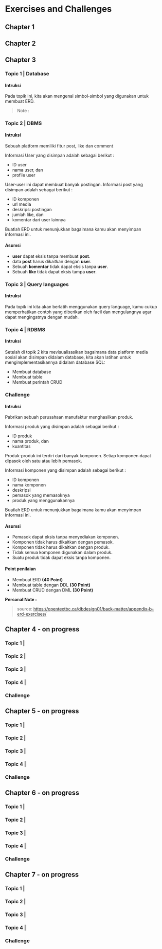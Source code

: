 # Exercises and Challenges


## Chapter 1
## Chapter 2

## Chapter 3
  
### Topic 1 | Database

#### Intruksi

Pada topik ini, kita akan mengenal simbol-simbol yang digunakan untuk membuat ERD.

> Note :


### Topic 2 | DBMS

#### Intruksi

Sebuah platform memiliki fitur post, like dan comment

Informasi User yang disimpan adalah sebagai berikut :
- ID user
- nama user, dan
- profile user
 
User-user ini dapat membuat banyak postingan. Informasi post yang disimpan adalah sebagai berikut :
- ID komponen
- url media
- deskripsi postingan
- jumlah like, dan
- komentar dari user lainnya

Buatlah ERD untuk menunjukkan bagaimana kamu akan menyimpan informasi ini.

#### Asumsi
- **user** dapat eksis tanpa membuat **post**.
- data **post** harus dikaitkan dengan **user**.
- Sebuah **komentar** tidak dapat eksis tanpa **user**.
- Sebuah **like** tidak dapat eksis tampa **user**.


### Topic 3 | Query languages

#### Intruksi

Pada topik ini kita akan berlatih menggunakan query language, kamu cukup memperhatikan contoh yang diberikan oleh facil dan mengulangnya agar dapat mengingatnya dengan mudah.


### Topic 4 | RDBMS

#### Intruksi

Setelah di topik 2 kita mevisualisasikan bagaimana data platform media sosial akan disimpan didalam database, kita akan latihan untuk mengimplementasikannya didalam database SQL:
- Membuat database
- Membuat table
- Membuat perintah CRUD


### Challenge

#### Intruksi

Pabrikan sebuah perusahaan manufaktur menghasilkan produk.

Informasi produk yang disimpan adalah sebagai berikut :
- ID produk
- nama produk, dan
- kuantitas
 
Produk-produk ini terdiri dari banyak komponen. Setiap komponen dapat dipasok oleh satu atau lebih pemasok. 

Informasi komponen yang disimpan adalah sebagai berikut :
- ID komponen
- nama komponen
- deskripsi
- pemasok yang memasoknya
- produk yang menggunakannya

Buatlah ERD untuk menunjukkan bagaimana kamu akan menyimpan informasi ini.

#### Asumsi
- Pemasok dapat eksis tanpa menyediakan komponen.
- Komponen tidak harus dikaitkan dengan pemasok.
- Komponen tidak harus dikaitkan dengan produk.
- Tidak semua komponen digunakan dalam produk.
- Suatu produk tidak dapat eksis tanpa komponen.

#### Point penilaian
- Membuat ERD **(40 Point)**
- Membuat table dengan DDL  **(30 Point)**
- Membuat CRUD dengan DML **(30 Point)**

**Personal Note :**
> source: https://opentextbc.ca/dbdesign01/back-matter/appendix-b-erd-exercises/


## Chapter 4 - on progress

### Topic 1 | 
### Topic 2 | 
### Topic 3 | 
### Topic 4 | 
### Challenge



## Chapter 5 - on progress

### Topic 1 | 
### Topic 2 | 
### Topic 3 | 
### Topic 4 | 
### Challenge




## Chapter 6 - on progress

### Topic 1 | 
### Topic 2 | 
### Topic 3 | 
### Topic 4 | 
### Challenge




## Chapter 7 - on progress

### Topic 1 | 
### Topic 2 | 
### Topic 3 | 
### Topic 4 | 
### Challenge